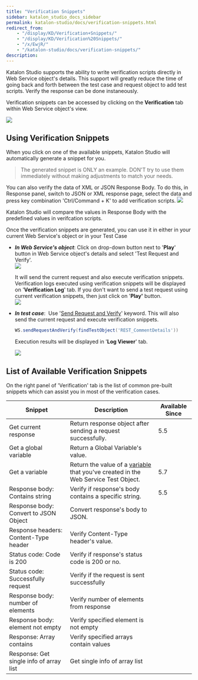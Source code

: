 ```yaml
---
title: "Verification Snippets" 
sidebar: katalon_studio_docs_sidebar
permalink: katalon-studio/docs/verification-snippets.html 
redirect_from:
    - "/display/KD/Verification+Snippets/"
    - "/display/KD/Verification%20Snippets/"
    - "/x/EwjR/"
    - "/katalon-studio/docs/verification-snippets/"
description: 
---
```

Katalon Studio supports the ability to write verification scripts directly in Web Service object's details. This support will greatly reduce the time of going back and forth between the test case and request object to add test scripts. Verify the response can be done instaneously.

Verification snippets can be accessed by clicking on the **Verification** tab within Web Service object's view.

![](https://github.com/katalon-studio/docs-images/raw/master/katalon-studio/docs/copy-of-verification-snippets/Screen-Shot-2018-10-09-at-5.39.33-PM.png)

Using Verification Snippets
---------------------------

When you click on one of the available snippets, Katalon Studio will automatically generate a snippet for you. 

> The generated snippet is ONLY an example. DON'T try to use them immediately without making adjustments to match your needs.

You can also verify the data of XML or JSON Response Body. To do this, in Response panel, switch to JSON or XML response page, select the data and press key combination 'Ctrl/Command + K' to add verification scripts. 
![](https://github.com/katalon-studio/docs-images/raw/master/katalon-studio/docs/verification-snippets/hotkey.png) 

Katalon Studio will compare the values in Response Body with the predefined values in verifcation scripts.

Once the verification snippets are generated, you can use it in either in your current Web Service's object or in your Test Case

*   **_In Web Service's object_**: Click on drop-down button next to '**Play**' button in Web Service object's details and select 'Test Request and Verify'.   
    ![](https://github.com/katalon-studio/docs-images/raw/master/katalon-studio/docs/copy-of-verification-snippets/Untitled3.png)  
      
    It will send the current request and also execute verification snippets. Verification logs executed using verification snippets will be displayed on '**Verification Log**' tab. If you don't want to send a test request using current verification snippets, then just click on '**Play'** button.  
    ![](https://github.com/katalon-studio/docs-images/raw/master/katalon-studio/docs/copy-of-verification-snippets/Screenshot_14.png)
*   **_In test case_**:  Use '[Send Request and Verify](/display/KD/%5BWS%5D+Send+Request+And+Verify)' keyword. This will also send the current request and execute verification snippets. 
    
    ```groovy
    WS.sendRequestAndVerify(findTestObject('REST_CommentDetails'))
    ```
    
    Execution results will be displayed in '**Log Viewer**' tab.
    
    ![](https://github.com/katalon-studio/docs-images/raw/master/katalon-studio/docs/copy-of-verification-snippets/Untitled2.png)
    

List of Available Verification Snippets
---------------------------------------

On the right panel of 'Verification' tab is the list of common pre-built snippets which can assist you in most of the verification cases. 

| Snippet | Description | Available Since |
| --- | --- | --- |
| Get current response | Return response object after sending a request successfully. | 5.5 |
| Get a global variable | Return a Global Variable's value. |
| Get a variable | Return the value of a [variable](/pages/viewpage.action?pageId=13701134#ParameterizeaWebServiceObject(latest)-Variables(since5.7)) that you've created in the Web Service Test Object. | 5.7 |
| Response body: Contains string | Verify if response's body contains a specific string. | 5.5 |
| Response body: Convert to JSON Object | Convert response's body to JSON. |
| Response headers: Content-Type header | Verify Content-Type header's value. |
| Status code: Code is 200 | Verify if response's status code is 200 or no. |
| Status code: Successfully request | Verify if the request is sent successfully |
| Response body: number of elements | Verify number of elements from response |
| Response body: element not empty | Verify specified element is not empty |
| Response: Array contains | Verify specified arrays contain values |
| Response: Get single info of array list | Get single info of array list |